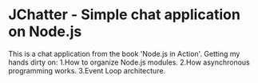 JChatter - Simple chat application on Node.js
========

This is a chat application from the book 'Node.js in Action'.
Getting my hands dirty on:
1.How to organize Node.js modules.
2.How asynchronous programming works.
3.Event Loop architecture.

